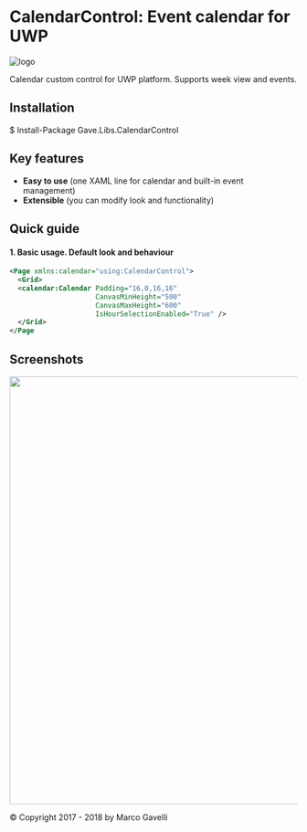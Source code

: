 # CalendarControl: Event calendar for UWP

![logo](https://img.shields.io/badge/license-MIT-blue.svg)

Calendar custom control for UWP platform. Supports week view and events.

## Installation

$ Install-Package Gave.Libs.CalendarControl

## Key features
* **Easy to use** (one XAML line for calendar and built-in event management)
* **Extensible** (you can modify look and functionality)

## Quick guide

#### 1. Basic usage. Default look and behaviour

```xml
<Page xmlns:calendar="using:CalendarControl">
  <Grid>
  <calendar:Calendar Padding="16,0,16,16"
                     CanvasMinHeight="500"
                     CanvasMaxHeight="600"
                     IsHourSelectionEnabled="True" />
  </Grid>
</Page
```

## Screenshots

<img src="https://github.com/gave92/CalendarControl/blob/master/Screenshots/Calendar_1.png?raw=true" width="750" />

© Copyright 2017 - 2018 by Marco Gavelli
